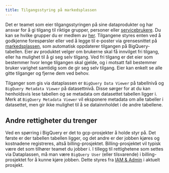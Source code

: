 ```yaml
---
title: Tilgangsstyring på markedsplassen
---
```


Det er teamet som eier tilgangsstyringen på sine dataprodukter og har ansvar for å gi tilgang til riktige grupper, personer eller [servicebrukere](../dataplassen/lag-serviceaccount.md). 
Du kan se hvilke grupper du er medlem av [her](https://groups.google.com/my-groups). 
Tilgangene styres enten ved å godkjenne forespørsler eller ved å legge til e-poster via grensesnittet på [markedsplassen](https://data.intern.nav.no), som automatisk oppdaterer tilgangen på BigQuery-tabellen. 
Eier av produktet velger om brukerne skal få innvilget fri tilgang, eller ha mulighet til å gi seg selv tilgang. 
Ved fri tilgang er det eier som bestemmer hvor lenge tilgangen skal gjelde, og i motsatt fall bestemmer bruker varighet samtidig som de gir seg selv tilgang. 
Eier kan enkelt se alle gitte tilganger og fjerne dem ved behov.

Tilganger som gis via dataplassen er `BigQuery Data Viewer` på tabellnivå og `BigQuery Metadata Viewer` på datasettnivå. Disse sørger for at du kan henholdsvis lese tabellen og se metadata om datasettet tabellen ligger i. Merk at `BigQuery Metadata Viewer` vil eksponere metadata om alle tabeller i datasettet, men gir ikke mulighet til å se datainnholdet i de andre tabellene.

## Andre rettigheter du trenger

Ved en spørring i BigQuery er det to gcp-prosjekter å holde styr på. 
Det første er der tabellen tabellen ligger, og det andre er der jobben kjøres og kostnadene registreres, altså billing-prosjektet. 
Billing-prosjektet vil typisk være det som tilhører teamet du jobber i. 
I tillegg til rettighetene som settes via Dataplassen, må man være `BigQuery User` (eller tilsvarende) i billing-prosjektet for å kunne kjøre jobben. 
Dette styres fra [IAM & Admin](https://console.cloud.google.com/iam-admin) i aktuelt prosjekt.    